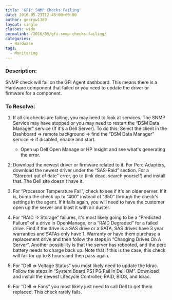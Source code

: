 ```yaml
---
title: 'GFI: SNMP Checks Failing'
date: 2016-05-23T12:45:00+00:00
author: gerryw1389
layout: single
classes: wide
permalink: /2016/05/gfi-snmp-checks-failing/
categories:
  - Hardware
tags:
  - Monitoring
---
```

<!--more-->

### Description:

SNMP check will fail on the GFI Agent dashboard. This means there is a Hardware component that failed or you need to update the driver or firmware for a component.

### To Resolve:

1. If all six checks are failing, you may need to look at services. The SNMP Service may have stopped or you may need to restart the &#8220;DSM Data Manager&#8221; service (If it's a Dell Server). To do this: Select the client in the Dashboard => remote background => find the &#8220;DSM Data Manager&#8221; service => if disabled, enable and start.

   - Open up Dell Open Manage or HP Insight and see what's generating the error.

2. Download the newest driver or firmware related to it. For Perc Adapters, download the newest driver under the &#8220;SAS-Raid&#8221; section. For a &#8220;Storport out of date&#8221; error, go to (link dead, search yourself) and install that. The Dell site doesn't have it.

3. For &#8220;Processor Temperature Fail&#8221;, check to see if it's an older server. If it is, bump the check up to &#8220;400&#8221; instead of &#8220;350&#8221; through the check's settings in the agent. If it fails again, you will need to have the customer open up the server and blast it with air duster.

4. For &#8220;RAID => Storage&#8221; failures, it's most likely going to be a &#8220;Predicted Failure&#8221; of a drive in OpenManage, or a &#8220;RAID Degraded&#8221; for a failed drive. Find if the drive is a SAS drive or a SATA, SAS drives have 3 year warranties and SATAs only have 1. Warranty or have them purchase a replacement drive and then follow the steps in &#8220;Changing Drives On A Server&#8221;. Another possibility is that the server has rebooted, and the perc battery needs to charge back up. Note that if this is the case, this check will fail for up to 8 hours and then pass again.

5. For &#8220;Dell => Voltage Status&#8221; you most likely need to update the Idrac. Follow the steps in &#8220;System Board PS1 PG Fail In Dell OM&#8221;. Download and install the newest Lifecycle Controller, RAID, BIOS, and Idrac.

6. For &#8220;Dell => Fans&#8221; you most likely just need to call Dell to get them replaced. This check rarely fails.